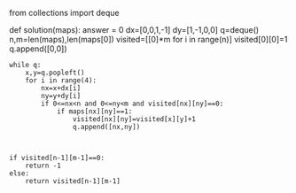 from collections import deque

def solution(maps):
    answer = 0
    dx=[0,0,1,-1]
    dy=[1,-1,0,0]
    q=deque()
    n,m=len(maps),len(maps[0])
    visited=[[0]*m for i in range(n)]
    visited[0][0]=1
    q.append([0,0])
    
    while q:
        x,y=q.popleft()
        for i in range(4):
            nx=x+dx[i]
            ny=y+dy[i]
            if 0<=nx<n and 0<=ny<m and visited[nx][ny]==0:
                if maps[nx][ny]==1:
                    visited[nx][ny]=visited[x][y]+1
                    q.append([nx,ny])
                    
            
            
    if visited[n-1][m-1]==0:
        return -1
    else:
        return visited[n-1][m-1]